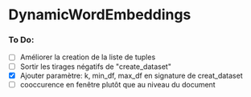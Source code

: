 # DynamicWordEmbeddings

### To Do:

- [ ] Améliorer la creation de la liste de tuples
- [ ] Sortir les tirages négatifs de "create_dataset"
- [X] Ajouter paramètre: k, min_df, max_df en signature de creat_dataset
- [ ] cooccurence en fenêtre plutôt que au niveau du document
